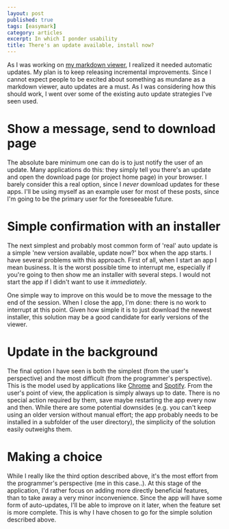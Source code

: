 ```yaml
---
layout: post
published: true
tags: [easymark]
category: articles
excerpt: In which I ponder usability
title: There's an update available, install now?
---
```


As I was working on [my markdown
viewer](https://github.com/joukevandermaas/easymark), I realized it needed
automatic updates.  My plan is to keep releasing incremental improvements.
Since I cannot expect people to be excited about something as mundane as a
markdown viewer, auto updates are a must.  As I was considering how this should
work, I went over some of the existing auto update strategies I've seen used. 

# Show a message, send to download page

The absolute bare minimum one can do is to just notify the user of an update.
Many applications do this: they simply tell you there's an update and open the
download page (or project home page) in your browser. I barely consider this a
real option, since I *never* download updates for these apps. I'll be using
myself as an example user for most of these posts, since I'm going to be the
primary user for the foreseeable future.

# Simple confirmation with an installer

The next simplest and probably most common form of 'real' auto update is a
simple 'new version available, update now?' box when the app starts. I have
several problems with this approach. First of all, when I start an app I mean
business. It is the worst possible time to interrupt me, especially if you're
going to then show me an installer with several steps. I would not start the
app if I didn't want to use it *immediately*. 

One simple way to improve on this would be to move the message to the end of
the session. When I close the app, I'm done: there is no work to interrupt at
this point. Given how simple it is to just download the newest installer, this
solution may be a good candidate for early versions of the viewer. 

# Update in the background

The final option I have seen is both the simplest (from the user's perspective)
and the most difficult (from the programmer's perspective). This is the model
used by applications like [Chrome] and [Spotify]. From the user's point of
view, the application is simply always up to date. There is no special action
required by them, save maybe restarting the app every now and then. While there
are some potential downsides (e.g. you can't keep using an older version
without manual effort; the app probably needs to be installed in a subfolder of
the user directory), the simplicity of the solution easily outweighs them.

# Making a choice

While I really like the third option described above, it's the most effort from
the programmer's perspective (me in this case..). At this stage of the
application, I'd rather focus on adding more directly beneficial features, than
to take away a very minor inconvenience. Since the app will have some form of
auto-updates, I'll be able to improve on it later, when the feature set is more
complete. This is why I have chosen to go for the simple solution described
above.


[Chrome]: http://www.google.com/chrome/
[Spotify]: http://www.spotify.com
